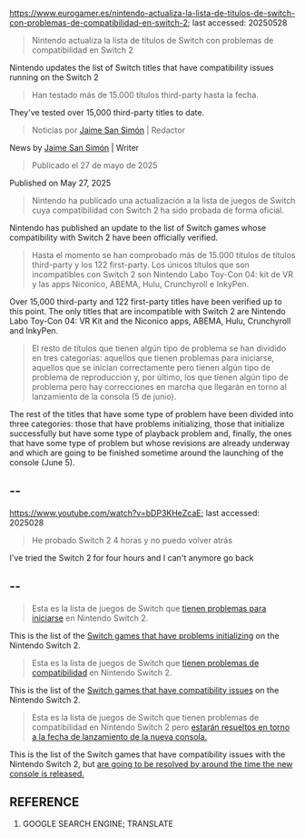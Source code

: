 https://www.eurogamer.es/nintendo-actualiza-la-lista-de-titulos-de-switch-con-problemas-de-compatibilidad-en-switch-2; last accessed: 20250528

> Nintendo actualiza la lista de títulos de Switch con problemas de compatibilidad en Switch 2

Nintendo updates the list of Switch titles that have compatibility issues running on the Switch 2

> Han testado más de 15.000 títulos third-party hasta la fecha.

They've tested over 15,000 third-party titles to date.

> Noticias por [Jaime San Simón](https://www.eurogamer.es/authors/jaime-san-simon) | Redactor

News by [Jaime San Simón](https://www.eurogamer.es/authors/jaime-san-simon) | Writer

> Publicado el 27 de mayo de 2025

Published on May 27, 2025

> Nintendo ha publicado una actualización a la lista de juegos de Switch cuya compatibilidad con Switch 2 ha sido probada de forma oficial.

Nintendo has published an update to the list of Switch games whose compatibility with Switch 2 have been officially verified.

> Hasta el momento se han comprobado más de 15.000 títulos de títulos third-party y los 122 first-party. Los únicos títulos que son incompatibles con Switch 2 son Nintendo Labo Toy-Con 04: kit de VR y las apps Niconico, ABEMA, Hulu, Crunchyroll e InkyPen.

Over 15,000 third-party and 122 first-party titles have been verified up to this point. The only titles that are incompatible with Switch 2 are Nintendo Labo Toy-Con 04: VR Kit and the Niconico apps, ABEMA, Hulu, Crunchyroll and InkyPen.

> El resto de títulos que tienen algún tipo de problema se han dividido en tres categorías: aquellos que tienen problemas para iniciarse, aquellos que se inician correctamente pero tienen algún tipo de problema de reproducción y, por último, los que tienen algún tipo de problema pero hay correcciones en marcha que llegarán en torno al lanzamiento de la consola (5 de junio).

The rest of the titles that have some type of problem have been divided into three categories: those that have problems initializing, those that initialize successfully but have some type of playback problem and, finally, the ones that have some type of problem but whose revisions are already underway and which are going to be finished sometime around the launching of the console (June 5).

## --

https://www.youtube.com/watch?v=bDP3KHeZcaE; last accessed: 2025028

> He probado Switch 2 4 horas y no puedo volver atrás 

I've tried the Switch 2 for four hours and I can't anymore go back

## --

> Esta es la lista de juegos de Switch que [tienen problemas para iniciarse](https://www.nintendo.com/eu/media/downloads/systems_7/nintendo_switch_19/compatibility_with_nintendo_switch_games/Compatibility_StartUpIssues_ES_V2.pdf) en Nintendo Switch 2.

This is the list of the [Switch games that have problems initializing](https://www.nintendo.com/eu/media/downloads/systems_7/nintendo_switch_19/compatibility_with_nintendo_switch_games/Compatibility_StartUpIssues_ES_V2.pdf) on the Nintendo Switch 2.

> Esta es la lista de juegos de Switch que [tienen problemas de compatibilidad](https://www.nintendo.com/eu/media/downloads/systems_7/nintendo_switch_19/compatibility_with_nintendo_switch_games/Compatibility_InGameIssues_ES_V2.pdf) en Nintendo Switch 2.

This is the list of the [Switch games that have compatibility issues](https://www.nintendo.com/eu/media/downloads/systems_7/nintendo_switch_19/compatibility_with_nintendo_switch_games/Compatibility_InGameIssues_ES_V2.pdf) on the Nintendo Switch 2.

> Esta es la lista de juegos de Switch que tienen problemas de compatibilidad en Nintendo Switch 2 pero [estarán resueltos en torno a la fecha de lanzamiento de la nueva consola.](https://www.nintendo.com/eu/media/downloads/systems_7/nintendo_switch_19/compatibility_with_nintendo_switch_games/Compatibility_Addressed_ES_V2.pdf) 

This is the list of the Switch games that have compatibility issues with the Nintendo Switch 2, but [are going to be resolved by around the time the new console is released.](https://www.nintendo.com/eu/media/downloads/systems_7/nintendo_switch_19/compatibility_with_nintendo_switch_games/Compatibility_Addressed_ES_V2.pdf)

## REFERENCE

1) GOOGLE SEARCH ENGINE; TRANSLATE